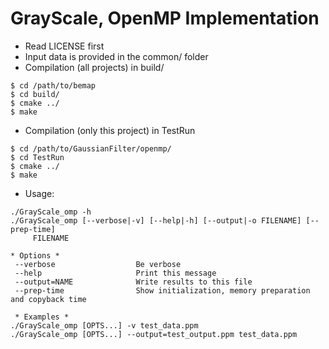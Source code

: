 GrayScale, OpenMP Implementation
================================

* Read LICENSE first
* Input data is provided in the common/ folder 
* Compilation (all projects) in build/ 
```
$ cd /path/to/bemap
$ cd build/
$ cmake ../
$ make
```

* Compilation (only this project) in TestRun
```
$ cd /path/to/GaussianFilter/openmp/
$ cd TestRun
$ cmake ../
$ make
```

* Usage:
```
./GrayScale_omp -h
./GrayScale_omp [--verbose|-v] [--help|-h] [--output|-o FILENAME] [--prep-time]
     FILENAME

* Options *
 --verbose                  Be verbose
 --help                     Print this message
 --output=NAME              Write results to this file
 --prep-time                Show initialization, memory preparation and copyback time

 * Examples *
./GrayScale_omp [OPTS...] -v test_data.ppm
./GrayScale_omp [OPTS...] --output=test_output.ppm test_data.ppm
```